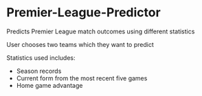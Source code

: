 # Premier-League-Predictor
Predicts Premier League match outcomes using different statistics

User chooses two teams which they want to predict 

Statistics used includes:
* Season records
* Current form from the most recent five games
* Home game advantage
